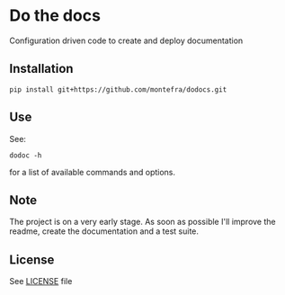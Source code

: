 # Do the docs

Configuration driven code to create and deploy documentation

## Installation

    pip install git+https://github.com/montefra/dodocs.git

## Use

See:

    dodoc -h

for a list of available commands and options.

## Note

The project is on a very early stage. As soon as possible I'll improve the
readme, create the documentation and a test suite.

## License

See [LICENSE](LICENSE) file
